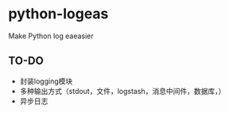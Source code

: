 # python-logeas
Make Python log eaeasier

## TO-DO
- 封装logging模块
- 多种输出方式（stdout，文件，logstash，消息中间件，数据库，）
- 异步日志
